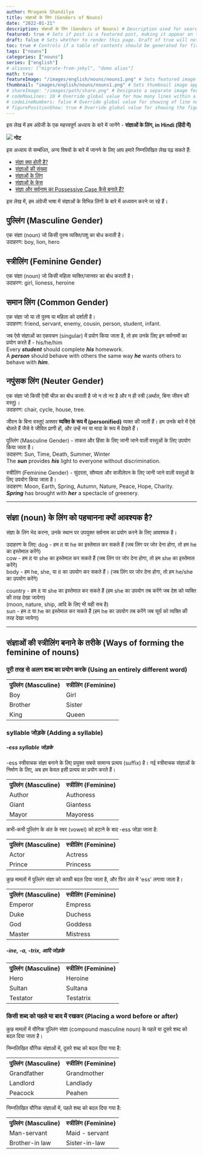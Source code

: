```yaml
---
author: Mragank Shandilya
title: संज्ञाओं के लिंग (Genders of Nouns)
date: "2022-01-21"
description: संज्ञाओं के लिंग (Genders of Nouns) # Description used for search engine.
featured: true # Sets if post is a featured post, making it appear on the sidebar. A featured post won't be listed on the sidebar if it's the current page
draft: false # Sets whether to render this page. Draft of true will not be rendered.
toc: true # Controls if a table of contents should be generated for first-level links automatically.
tags: ["nouns"]
categories: ["nouns"]
series: ["english"]
# aliases: ["migrate-from-jekyl", "demo alias"]
math: true
featureImage: "/images/english/nouns/nouns1.png" # Sets featured image on blog post.
thumbnail: "images/english/nouns/nouns1.png" # Sets thumbnail image appearing inside card on homepage. I will keep it the same as featureImage.
# shareImage: "/images/path/share.png" # Designate a separate image for social media sharing.
# codeMaxLines: 10 # Override global value for how many lines within a code block before auto-collapsing.
# codeLineNumbers: false # Override global value for showing of line numbers within code block.
# figurePositionShow: true # Override global value for showing the figure label.
---
```


इस लेख में हम अंग्रेजी के एक महत्त्वपूर्ण अध्याय के बारे में जानेंगे - <strong>संज्ञाओं के लिंग, in Hindi (हिंदी में)</strong>

<div class="toc-mak">
  <img src="../../../images/pencil.png">
  <b>नोट</b><br>

इस अध्याय से सम्बंधित, अन्य विषयों के बारे में जानने के लिए आप हमारे निम्नलिखित लेख पढ़ सकते हैं: 

* <a href="../what-is-noun-and-its-types" title="Nouns" class="mak-link">संज्ञा क्या होती है?</a> 
* <a href="../what-is-noun-number" title="Nouns" class="mak-link">संज्ञाओं की संख्या</a> 
* <a href="../what-is-noun-gender" title="Nouns" class="mak-link">संज्ञाओं के लिंग</a> 
* <a href="../what-is-noun-case" title="Nouns" class="mak-link">संज्ञाओं के केस</a> 
* <a href="../what-is-possessive-case-in-english-grammar" title="Nouns" class="mak-link">संज्ञा और सर्वनाम का Possessive Case कैसे बनाते हैं?</a> 
</div>

इस लेख में, हम अंग्रेजी भाषा में संज्ञाओं के विभिन्न लिंगों के बारे में अध्ययन करने जा रहे हैं।

## पुल्लिंग (Masculine Gender)

एक संज्ञा (noun) जो किसी पुरुष व्यक्ति/पशु का बोध कराती है। <br>
उदाहरण: boy, lion, hero 

## स्त्रीलिंग (Feminine Gender)

एक संज्ञा (noun) जो किसी महिला व्यक्ति/जानवर का बोध कराती है।<br>
उदाहरण: girl,	lioness, heroine

## समान लिंग (Common Gender)

एक संज्ञा जो या तो पुरुष या महिला को दर्शाती है।<br>
उदाहरण: friend, servant, enemy, cousin, person, student, infant.

जब ऐसे संज्ञाओं का एकवचन (singular) में प्रयोग किया जाता है, तो हम उनके लिए इन सर्वनामों का प्रयोग करते हैं - his/he/him<br>
Every ***student*** should complete ***his*** homework.<br>
A ***person*** should behave with others the same way ***he*** wants others to behave with ***him***.

## नपुंसक लिंग (Neuter Gender)

एक संज्ञा जो किसी ऐसी चीज़ का बोध कराती है जो न तो नर है और न ही स्त्री (अर्थात, बिना जीवन की वस्तु)।<br>
उदाहरण: chair, cycle, house, tree.

जीवन के बिना वस्तुएं अक्सर <strong>व्यक्ति के रूप में (personified)</strong> व्यक्त की जाती हैं। हम उनके बारे में ऐसे बोलते हैं जैसे वे जीवित प्राणी हों, और उन्हें नर या मादा के रूप में देखते हैं।

पुल्लिंग (Masculine Gender) - ताकत और हिंसा के लिए जानी जाने वाली वस्तुओं के लिए उपयोग किया जाता है।<br>
उदाहरण: Sun, Time, Death, Summer, Winter <br>
The ***sun*** provides ***his*** light to everyone without discrimination.

स्त्रीलिंग (Feminine Gender) - सुंदरता, सौम्यता और सजीलेपन के लिए जानी जाने वाली वस्तुओं के लिए उपयोग किया जाता है।<br>
उदाहरण: Moon, Earth, Spring, Autumn, Nature, Peace, Hope, Charity.<br>
***Spring*** has brought with ***her*** a spectacle of greenery.

<hr>

## संज्ञा (noun) के लिंग को पहचानना क्यों आवश्यक है?

संज्ञा के लिंग भेद करना, उनके स्थान पर उपयुक्त सर्वनाम का प्रयोग करने के लिए आवश्यक है।
 
उदाहरण के लिए:
dog - हम it या he का इस्तेमाल कर सकते हैं (जब लिंग पर जोर देना होगा, तो हम he का इस्तेमाल करेंगे)<br>
cow - हम it या she का इस्तेमाल कर सकते हैं (जब लिंग पर जोर देना होगा, तो हम she का इस्तेमाल करेंगे)<br>
body - हम he, she, या it का उपयोग कर सकते हैं। (जब लिंग पर जोर देना होगा, तो हम he/she का उपयोग करेंगे)

country - हम it या she का इस्तेमाल कर सकते हैं (हम she का उपयोग तब करेंगे जब देश को व्यक्ति की तरह देखा जायेगा)<br>
(moon, nature, ship, आदि के लिए भी यही सच है)<br>
sun - हम it या he का इस्तेमाल कर सकते हैं (हम he का उपयोग तब करेंगे जब सूर्य को व्यक्ति की तरह देखा जायेगा)

<hr>

## संज्ञाओं की स्त्रीलिंग बनाने के तरीके (Ways of forming the feminine of nouns)

### पूरी तरह से अलग शब्द का प्रयोग करके (Using an entirely different word)

<table>
  <tr>
    <th>पुल्लिंग (Masculine)</th>
    <th>स्त्रीलिंग (Feminine)</th>
  </tr>
  <tr>
    <td>Boy</td>
    <td>Girl</td>
  </tr>
  <tr>
    <td>Brother</td>
    <td>Sister</td>
  </tr>
  <tr>
    <td>King</td>
    <td>Queen</td>
  </tr>
</table>

### syllable जोड़के (Adding a syllable)

##### -ess syllable जोड़के

-ess स्त्रीवाचक संज्ञा बनाने के लिए प्रयुक्त सबसे सामान्य प्रत्यय (suffix) है। नई स्त्रीवाचक संज्ञाओं के निर्माण के लिए, अब हम केवल इसी प्रत्यय का प्रयोग करते हैं।

<table>
  <tr>
    <th>पुल्लिंग (Masculine)</th>
    <th>स्त्रीलिंग (Feminine)</th>
  </tr>
  <tr>
    <td>Author</td>
    <td>Authoress</td>
  </tr>
  <tr>
    <td>Giant</td>
    <td>Giantess</td>
  </tr>
  <tr>
    <td>Mayor</td>
    <td>Mayoress</td>
  </tr>
</table>

कभी-कभी पुल्लिंग के अंत के स्वर (vowel) को हटाने के बाद -ess जोड़ा जाता है:

<table>
  <tr>
    <th>पुल्लिंग (Masculine)</th>
    <th>स्त्रीलिंग (Feminine)</th>
  </tr>
  <tr>
    <td>Actor</td>
    <td>Actress</td>
  </tr>
  <tr>
    <td>Prince</td>
    <td>Princess</td>
  </tr>
</table>

कुछ मामलों में पुल्लिंग संज्ञा को काफी बदल दिया जाता है, और फिर अंत में 'ess' लगाया जाता है।

<table>
  <tr>
    <th>पुल्लिंग (Masculine)</th>
    <th>स्त्रीलिंग (Feminine)</th>
  </tr>
  <tr>
    <td>Emperor</td>
    <td>Empress</td>
  </tr>
  <tr>
    <td>Duke</td>
    <td>Duchess</td>
  </tr>
  <tr>
    <td>God</td>
    <td>Goddess</td>
  </tr>
  <tr>
    <td>Master</td>
    <td>Mistress</td>
  </tr>
</table>

##### -ine, -a, -trix, आदि जोड़के

<table>
  <tr>
    <th>पुल्लिंग (Masculine)</th>
    <th>स्त्रीलिंग (Feminine)</th>
  </tr>
  <tr>
    <td>Hero</td>
    <td>Heroine</td>
  </tr>
  <tr>
    <td>Sultan</td>
    <td>Sultana</td>
  </tr>
  <tr>
    <td>Testator</td>
    <td>Testatrix</td>
  </tr>
</table>

### किसी शब्द को पहले या बाद में रखकर (Placing a word before or after)

कुछ मामलों में यौगिक पुल्लिंग संज्ञा (compound masculine noun) के पहले या दूसरे शब्द को बदल दिया जाता है।

निम्नलिखित यौगिक संज्ञाओं में, दूसरे शब्द को बदल दिया गया है:

<table>
  <tr>
    <th>पुल्लिंग (Masculine)</th>
    <th>स्त्रीलिंग (Feminine)</th>
  </tr>
  <tr>
    <td>Grandfather</td>
    <td>Grandmother</td>
  </tr>
  <tr>
    <td>Landlord</td>
    <td>Landlady</td>
  </tr>
  <tr>
    <td>Peacock</td>
    <td>Peahen</td>
  </tr>
</table>

निम्नलिखित यौगिक संज्ञाओं में, पहले शब्द को बदल दिया गया है:

<table>
  <tr>
    <th>पुल्लिंग (Masculine)</th>
    <th>स्त्रीलिंग (Feminine)</th>
  </tr>
  <tr>
    <td>Man-servant</td>
    <td>Maid - servant</td>
  </tr>
  <tr>
    <td>Brother-in law</td>
    <td>Sister-in-law</td>
  </tr>
</table>

